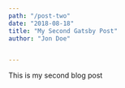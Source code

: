 ```yaml
---
path: "/post-two"
date: "2018-08-18"
title: "My Second Gatsby Post"
author: "Jon Doe"


---
```


This is my second blog post